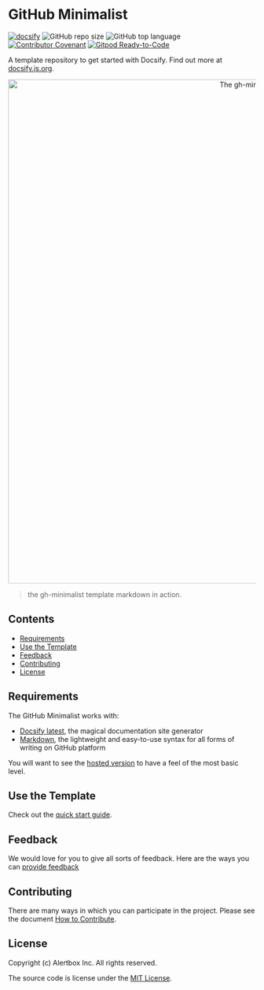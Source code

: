# GitHub Minimalist

[![docsify](https://img.shields.io/badge/maintained%20with-docsify-cc00ff.svg)](https://docsify.js.org/)
![GitHub repo size](https://img.shields.io/github/repo-size/alertbox/gh-minimalist)
![GitHub top language](https://img.shields.io/github/languages/top/alertbox/gh-minimalist)
[![Contributor Covenant](https://img.shields.io/badge/Contributor%20Covenant-v1.4%20adopted-ff69b4.svg)](CODE_OF_CONDUCT.md)
[![Gitpod Ready-to-Code](https://img.shields.io/badge/Gitpod-Ready--to--Code-blue?logo=gitpod)](https://gitpod.io/#https://github.com/alertbox/gh-minimalist)

A template repository to get started with Docsify. Find out more at [docsify.js.org](https://docsify.js.org).

<p align="center">
  <img alt="The gh-minimalist in action" src="https://user-images.githubusercontent.com/958227/84028138-d4a15280-a9ad-11ea-93d1-43ebace761b3.png" width="1024">
</p>

> the gh-minimalist template markdown in action.

## Contents

- [Requirements](#requirements)
- [Use the Template](#use-the-template)
- [Feedback](#feedback)
- [Contributing](#contributing)
- [License](#license)

## Requirements

The GitHub Minimalist works with:

- [Docsify latest](https://docsify.js.org/#/cdn?id=latest-version), the magical documentation site generator
- [Markdown](https://guides.github.com/features/mastering-markdown/), the lightweight and easy-to-use syntax for all forms of writing on GitHub platform

You will want to see the [hosted version](https://alertbox.github.io/gh-minimalist/) to have a feel of the most basic level.

## Use the Template

Check out the [quick start guide](https://alertbox.github.io/gh-minimalist/#/quick-start).

## Feedback

We would love for you to give all sorts of feedback. Here are the ways you can [provide feedback](http://alertbox.github.io/gh-minimalist/#/?id=feedback)

## Contributing

There are many ways in which you can participate in the project. Please see the document [How to Contribute](CONTRIBUTING.md).

## License

Copyright (c) Alertbox Inc. All rights reserved.

The source code is license under the [MIT License](LICENSE).
